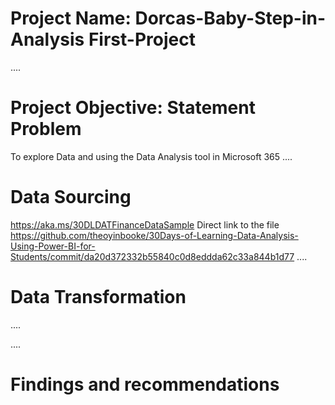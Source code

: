# Project Name: Dorcas-Baby-Step-in-Analysis First-Project

....
# Project Objective: Statement Problem
To explore Data and using the Data Analysis tool in Microsoft 365
....
# Data Sourcing
https://aka.ms/30DLDATFinanceDataSample
Direct link to the file https://github.com/theoyinbooke/30Days-of-Learning-Data-Analysis-Using-Power-BI-for-Students/commit/da20d372332b55840c0d8eddda62c33a844b1d77
....
# Data Transformation
....


....
# Findings and recommendations
